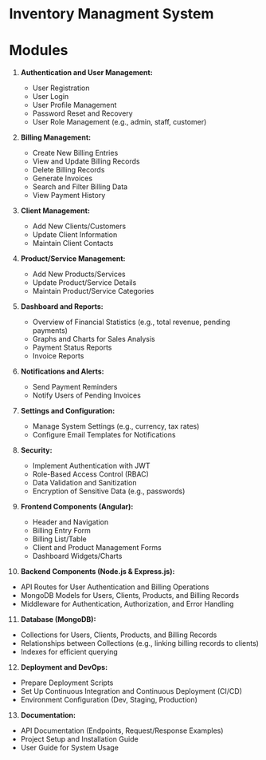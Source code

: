 # Inventory Managment System

# Modules

1. **Authentication and User Management:**
   - User Registration
   - User Login
   - User Profile Management
   - Password Reset and Recovery
   - User Role Management (e.g., admin, staff, customer)

2. **Billing Management:**
   - Create New Billing Entries
   - View and Update Billing Records
   - Delete Billing Records
   - Generate Invoices
   - Search and Filter Billing Data
   - View Payment History

3. **Client Management:**
   - Add New Clients/Customers
   - Update Client Information
   - Maintain Client Contacts

4. **Product/Service Management:**
   - Add New Products/Services
   - Update Product/Service Details
   - Maintain Product/Service Categories

5. **Dashboard and Reports:**
   - Overview of Financial Statistics (e.g., total revenue, pending payments)
   - Graphs and Charts for Sales Analysis
   - Payment Status Reports
   - Invoice Reports

6. **Notifications and Alerts:**
   - Send Payment Reminders
   - Notify Users of Pending Invoices

7. **Settings and Configuration:**
   - Manage System Settings (e.g., currency, tax rates)
   - Configure Email Templates for Notifications

8. **Security:**
   - Implement Authentication with JWT
   - Role-Based Access Control (RBAC)
   - Data Validation and Sanitization
   - Encryption of Sensitive Data (e.g., passwords)

9. **Frontend Components (Angular):**
   - Header and Navigation
   - Billing Entry Form
   - Billing List/Table
   - Client and Product Management Forms
   - Dashboard Widgets/Charts

10. **Backend Components (Node.js & Express.js):**
   - API Routes for User Authentication and Billing Operations
   - MongoDB Models for Users, Clients, Products, and Billing Records
   - Middleware for Authentication, Authorization, and Error Handling

11. **Database (MongoDB):**
   - Collections for Users, Clients, Products, and Billing Records
   - Relationships between Collections (e.g., linking billing records to clients)
   - Indexes for efficient querying

12. **Deployment and DevOps:**
   - Prepare Deployment Scripts
   - Set Up Continuous Integration and Continuous Deployment (CI/CD)
   - Environment Configuration (Dev, Staging, Production)

13. **Documentation:**
   - API Documentation (Endpoints, Request/Response Examples)
   - Project Setup and Installation Guide
   - User Guide for System Usage
